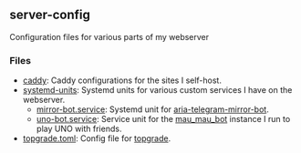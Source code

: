 ## server-config

Configuration files for various parts of my webserver

### Files

- [caddy](caddy): Caddy configurations for the sites I self-host.
- [systemd-units](systemd_units): Systemd units for various custom services I have on the webserver.
  - [mirror-bot.service](systemd_units/mirror-bot.service): Systemd unit for [aria-telegram-mirror-bot](https://github.com/out386/aria-telegram-mirror-bot).
  - [uno-bot.service](systemd_units/uno-bot.service): Service unit for the [mau_mau_bot](https://github.com/msfjarvis/mau_mau_bot) instance I run to play UNO with friends.
- [topgrade.toml](topgrade.toml): Config file for [topgrade](https://github.com/r-darwish/topgrade).
